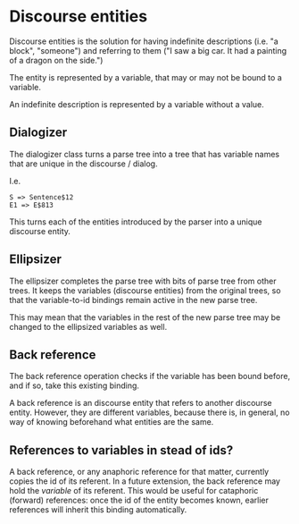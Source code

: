 # Discourse entities

Discourse entities is the solution for having indefinite descriptions (i.e. "a block", "someone") and referring to them ("I saw a big car. It had a painting of a dragon on the side.")

The entity is represented by a variable, that may or may not be bound to a variable.

An indefinite description is represented by a variable without a value. 

## Dialogizer

The dialogizer class turns a parse tree into a tree that has variable names that are unique in the discourse / dialog.

I.e. 

    S => Sentence$12
    E1 => E$813

This turns each of the entities introduced by the parser into a unique discourse entity.

## Ellipsizer

The ellipsizer completes the parse tree with bits of parse tree from other trees. It keeps the variables (discourse entities) from the original trees, so that the variable-to-id bindings remain active in the new parse tree. 

This may mean that the variables in the rest of the new parse tree may be changed to the ellipsized variables as well. 

## Back reference

The back reference operation checks if the variable has been bound before, and if so, take this existing binding.

A back reference is an discourse entity that refers to another discourse entity. However, they are different variables, because there is, in general, no way of knowing beforehand what entities are the same. 

## References to variables in stead of ids?

A back reference, or any anaphoric reference for that matter, currently copies the id of its referent. In a future extension, the back reference may hold the _variable_ of its referent. This would be useful for cataphoric (forward) references: once the id of the entity becomes known, earlier references will inherit this binding automatically.


